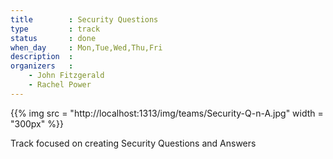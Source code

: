 ```yaml
---
title        : Security Questions
type         : track
status       : done
when_day     : Mon,Tue,Wed,Thu,Fri
description  :
organizers   :
    - John Fitzgerald
    - Rachel Power
---
```


{{% img src   = "http://localhost:1313/img/teams/Security-Q-n-A.jpg"
        width = "300px" %}}


Track focused on creating Security Questions and Answers


